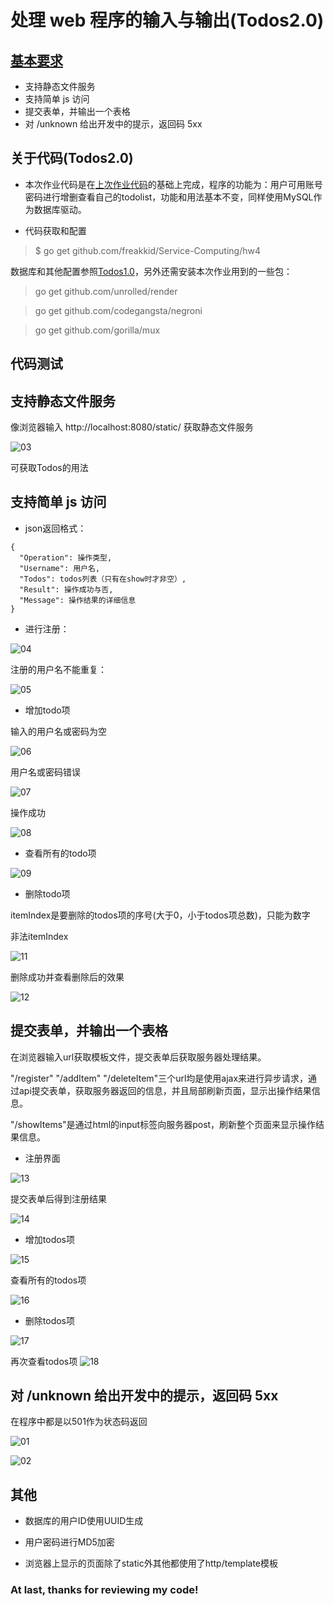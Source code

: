 # 处理 web 程序的输入与输出(Todos2.0)


## [基本要求](doc/ex-cloudgo-inout.html)
+ 支持静态文件服务
+ 支持简单 js 访问
+ 提交表单，并输出一个表格
+ 对 /unknown 给出开发中的提示，返回码 5xx

## 关于代码(Todos2.0)
+ 本次作业代码是在[上次作业代码](https://github.com/freakkid/Service-Computing/blob/master/hw3)的基础上完成，程序的功能为：用户可用账号密码进行增删查看自己的todolist，功能和用法基本不变，同样使用MySQL作为数据库驱动。

+ 代码获取和配置

> $ go get github.com/freakkid/Service-Computing/hw4

数据库和其他配置参照[Todos1.0](https://github.com/freakkid/Service-Computing/blob/master/hw3/readme.md)，另外还需安装本次作业用到的一些包：

> go get github.com/unrolled/render

> go get github.com/codegangsta/negroni

> go get github.com/gorilla/mux


## 代码测试

## 支持静态文件服务

像浏览器输入 http://localhost:8080/static/ 获取静态文件服务

![03](images/03.png)

可获取Todos的用法

## 支持简单 js 访问  

+ json返回格式：
```
{
  "Operation": 操作类型,
  "Username": 用户名,
  "Todos": todos列表（只有在show时才非空）,
  "Result": 操作成功与否,
  "Message": 操作结果的详细信息
}
```

+ 进行注册：

![04](images/04.png)

注册的用户名不能重复：

![05](images/05.png)

+ 增加todo项

输入的用户名或密码为空

![06](images/06.png)

用户名或密码错误

![07](images/07.png)

操作成功

![08](images/08.png)

+ 查看所有的todo项

![09](images/09.png)

+ 删除todo项

itemIndex是要删除的todos项的序号(大于0，小于todos项总数)，只能为数字

非法itemIndex

![11](images/11.png)

删除成功并查看删除后的效果

![12](images/12.png)

## 提交表单，并输出一个表格

在浏览器输入url获取模板文件，提交表单后获取服务器处理结果。

"/register" "/addItem" "/deleteItem"三个url均是使用ajax来进行异步请求，通过api提交表单，获取服务器返回的信息，并且局部刷新页面，显示出操作结果信息。

"/showItems"是通过html的input标签向服务器post，刷新整个页面来显示操作结果信息。

+ 注册界面

![13](images/13.png)

提交表单后得到注册结果

![14](images/14.png)

+ 增加todos项

![15](images/15.png)

查看所有的todos项

![16](images/16.png)

+ 删除todos项

![17](images/17.png)

再次查看todos项
![18](images/18.png)




## 对 /unknown 给出开发中的提示，返回码 5xx

在程序中都是以501作为状态码返回

![01](images/01.png)

![02](images/02.png)

## 其他

+ 数据库的用户ID使用UUID生成

+ 用户密码进行MD5加密

+ 浏览器上显示的页面除了static外其他都使用了http/template模板


### At last, thanks for reviewing my code!